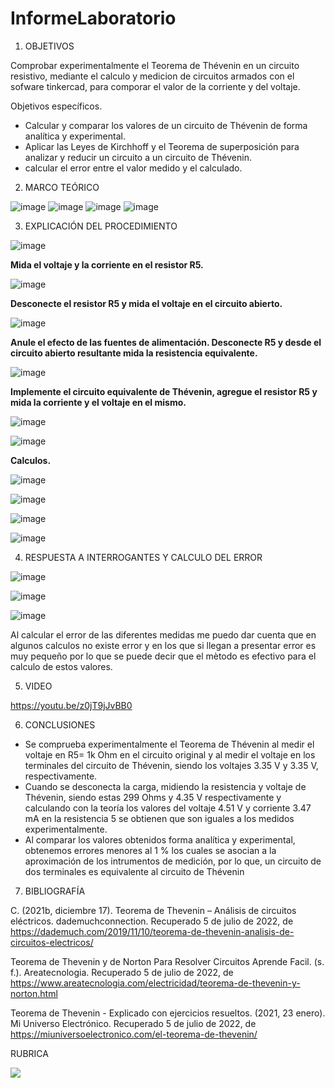 # InformeLaboratorio


1. OBJETIVOS

Comprobar experimentalmente el Teorema de Thévenin en un circuito resistivo, mediante el calculo y medicion de circuitos armados con el sofware tinkercad, para comporar el valor de la corriente y del voltaje.

Objetivos específicos.

* Calcular y comparar los valores de un circuito de Thévenin de forma analítica y experimental.
* Aplicar las Leyes de Kirchhoff y el Teorema de superposición para analizar y reducir un circuito a un circuito de Thévenin.
* calcular el error entre el valor medido y el calculado.

2. MARCO TEÓRICO 

![image](https://user-images.githubusercontent.com/105679480/177684188-690af6ec-d178-4e71-89d8-2c593f4b95f3.png)
![image](https://user-images.githubusercontent.com/105679480/177684260-528428a5-c0b4-47a6-a0cb-44c5de2c647a.png)
![image](https://user-images.githubusercontent.com/105679480/177684307-359bcdb2-46b8-477c-b24a-98a8a9c74209.png)
![image](https://user-images.githubusercontent.com/105679480/177684341-15149311-de88-4f79-bab7-194d47443665.png)




3. EXPLICACIÓN DEL PROCEDIMIENTO

![image](https://user-images.githubusercontent.com/105570939/177705268-2b08cab9-db23-44d4-b347-1773d3ecd629.png)

**Mida el voltaje y la corriente en el resistor R5.**

![image](https://user-images.githubusercontent.com/105570939/177708925-e1bfb167-80f0-4cb5-ac3c-bbab6b29af4b.png)

**Desconecte el resistor R5 y mida el voltaje en el circuito abierto.**

![image](https://user-images.githubusercontent.com/105570939/177709720-3112db12-909d-4370-910b-6d7dee94b5a6.png)

**Anule el efecto de las fuentes de alimentación. Desconecte R5 y desde el circuito abierto resultante mida la resistencia equivalente.**

![image](https://user-images.githubusercontent.com/105570939/177710112-0b5746cf-8f55-4f8d-a725-3b3aec7cf20c.png)

**Implemente el circuito equivalente de Thévenin, agregue el resistor R5 y mida la corriente y el voltaje en el mismo.**

![image](https://user-images.githubusercontent.com/105570939/177716411-b73eeca4-7932-41ed-bb7c-3452a0051606.png)

![image](https://user-images.githubusercontent.com/105570939/177709117-bde1ef2f-d871-4f8b-af05-590f959319f3.png)

**Calculos.**

![image](https://user-images.githubusercontent.com/105570939/177739334-4eb19e57-c894-4886-9e54-86cfba3aeae6.png)

![image](https://user-images.githubusercontent.com/105570939/177739403-9145114c-77d7-4be4-820c-0b859c9355b0.png)

![image](https://user-images.githubusercontent.com/105570939/177739515-9eecf820-ff95-452e-af26-d119f10f8b45.png)

![image](https://user-images.githubusercontent.com/105570939/177739554-8cf55dc1-d3e7-4d3f-bc5a-1489fb719c69.png)

4. RESPUESTA A INTERROGANTES Y CALCULO DEL ERROR

![image](https://user-images.githubusercontent.com/105570939/177739037-b5702176-8124-47ec-8667-23390e8d4ae6.png)

![image](https://user-images.githubusercontent.com/105570939/177739088-2bc36fca-6f0e-473c-a841-5c3c1b7ef616.png)

![image](https://user-images.githubusercontent.com/105570939/177741500-5e654f42-1fff-46dd-b52e-80a5ff861649.png)

Al calcular el error de las diferentes medidas me puedo dar cuenta que en algunos calculos no existe error y en los que si llegan a presentar error es muy pequeño por lo que se puede decir que el mètodo es efectivo para el calculo de estos valores. 

5. VIDEO

https://youtu.be/z0jT9jJvBB0

6. CONCLUSIONES

* Se comprueba experimentalmente el Teorema de Thévenin al medir el voltaje en R5= 1k Ohm en el circuito original y al medir el voltaje en los terminales del circuito de Thévenin, siendo los voltajes 3.35 V y 3.35 V, respectivamente.
* Cuando se desconecta la carga, midiendo la resistencia y voltaje de Thévenin, siendo estas 299 Ohms y 4.35 V respectivamente y calculando con la teoría los valores del voltaje 4.51 V y corriente 3.47 mA en la resistencia 5 se obtienen que son iguales a los medidos experimentalmente.
* Al comparar los valores obtenidos forma analítica y experimental, obtenemos errores menores al 1 % los cuales se asocian a la aproximación de los intrumentos de medición, por lo que, un circuito de dos terminales es equivalente al circuito de Thévenin


7. BIBLIOGRAFÍA

C. (2021b, diciembre 17). Teorema de Thevenin – Análisis de circuitos eléctricos. dademuchconnection. Recuperado 5 de julio de 2022, de https://dademuch.com/2019/11/10/teorema-de-thevenin-analisis-de-circuitos-electricos/

Teorema de Thevenin y de Norton Para Resolver Circuitos Aprende Facil. (s. f.). Areatecnologia. Recuperado 5 de julio de 2022, de https://www.areatecnologia.com/electricidad/teorema-de-thevenin-y-norton.html

Teorema de Thevenin - Explicado con ejercicios resueltos. (2021, 23 enero). Mi Universo Electrónico. Recuperado 5 de julio de 2022, de https://miuniversoelectronico.com/el-teorema-de-thevenin/

RUBRICA

![](https://github.com/doalulema/InformeLaboratorio/blob/main/Laboratorio.png)
